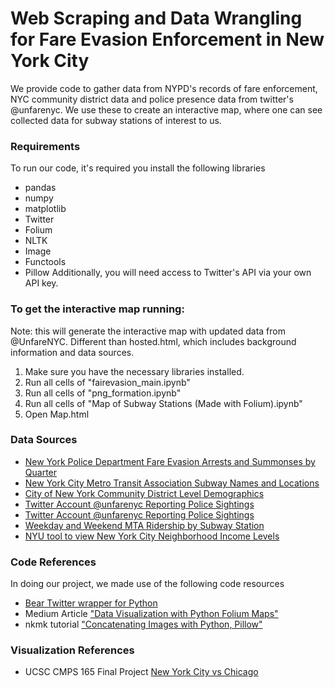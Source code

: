# Web Scraping and Data Wrangling for Fare Evasion Enforcement in New York City
We provide code to gather data from NYPD's records of fare enforcement, NYC community district data and police presence data from twitter's @unfarenyc. We use these to create an interactive map, where one can see collected data for subway stations of interest to us.

### Requirements
To run our code, it's required you install the following libraries
- pandas
- numpy
- matplotlib
- Twitter
- Folium
- NLTK
- Image
- Functools
- Pillow
Additionally, you will need access to Twitter's API via your own API key.

### To get the interactive map running:
Note: this will generate the interactive map with updated data from @UnfareNYC. Different than hosted.html, which includes background information and data sources.
1. Make sure you have the necessary libraries installed.
2. Run all cells of "fairevasion_main.ipynb"
3. Run all cells of "png_formation.ipynb"
4. Run all cells of "Map of Subway Stations (Made with Folium).ipynb"
5. Open Map.html

### Data Sources
- <a href="https://www1.nyc.gov/site/nypd/stats/reports-analysis/subway-fare-evasion.page">New York Police Department Fare Evasion Arrests and Summonses by Quarter</a>
- <a href="http://web.mta.info/developers/data/nyct/subway/Stations.csv">New York City Metro Transit Association Subway Names and Locations</a>
- <a href="https://data.cityofnewyork.us/City-Government/Census-Demographics-at-the-NYC-Community-District-/5unr-w4sc ">City of New York Community District Level Demographics</a>
- <a href="https://twitter.com/unfarenyc">Twitter Account @unfarenyc Reporting Police Sightings</a>
- <a href="https://twitter.com/unfarenyc">Twitter Account @unfarenyc Reporting Police Sightings</a>
- <a href="http://web.mta.info/nyct/facts/ridership/">Weekday and Weekend MTA Ridership by Subway Station</a>
- <a href="http://app.coredata.nyc/?mlb=false&ntii=&ntr=&mz=14&vtl=https%3A%2F%2Fthefurmancenter.carto.com%2Fu%2Fnyufc%2Fapi%2Fv2%2Fviz%2F98d1f16e-95fd-4e52-a2b1-b7abaf634828%2Fviz.json&mln=false&mlp=true&mlat=40.71781&ptsb=&nty=&mb=roadmap&pf=%7B%22subsidies%22%3Atrue%7D&md=map&mlv=false&mlng=-73.990806&btl=Borough&atp=properties">NYU tool to view New York City Neighborhood Income Levels</a>

### Code References
In doing our project, we made use of the following code resources
- <a href="https://github.com/bear/python-twitter"> Bear Twitter wrapper for Python </a>
- Medium Article <a href="https://towardsdatascience.com/data-visualization-with-python-folium-maps-a74231de9ef7">"Data Visualization with Python Folium Maps" </a>
- nkmk tutorial <a href="https://note.nkmk.me/en/python-pillow-concat-images/">"Concatenating Images with Python, Pillow" </a>


### Visualization References
- UCSC CMPS 165 Final Project <a href="https://sureshlodha.github.io/CMPS165_Spring2016_FinalProjects/projects/NYvsChicago/index.html">New York City vs Chicago </a>
